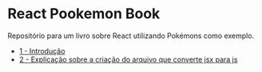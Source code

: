# React Pookemon Book
Repositório para um livro sobre React utilizando Pokémons como exemplo.

* [1 - Introdução](capitulos/1_-_introducao.md)
* [2 - Explicação sobre a criação do arquivo que converte jsx para js](capitulos/2_-_explicacao_sobre_a_criacao_do_arquivo_que_conv.md)